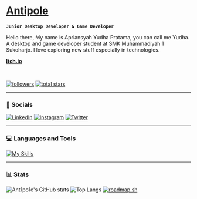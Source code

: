 # <a href=https://ant1po1e.vercel.app>Antipole</a>

**`Junior Desktop Developer & Game Developer`**

Hello there, My name is Apriansyah Yudha Pratama, you can call me Yudha. A desktop and game developer student at SMK Muhammadiyah 1 Sukoharjo. I love exploring new stuff especially in technologies.

**<a href=https://ant1po1e.itch.io>Itch.io</a>**

<br />

   <p align="left">
      <a href="https://github.com/ant1po1e?tab=followers">
         <img alt="followers" title="Follow me on Github" src="https://custom-icon-badges.demolab.com/github/followers/ant1po1e?color=236ad3&labelColor=1155ba&style=for-the-badge&logo=person-    add&label=Follow&logoColor=white"/></a>
      <a href="https://github.com/ant1po1e?tab=repositories&sort=stargazers">
         <img alt="total stars" title="Total stars on GitHub" src="https://custom-icon-badges.demolab.com/github/stars/ant1po1e?color=55960c&style=for-the-badge&labelColor=488207&logo=star"/></a>
   </p>

---

### 📱 Socials

[![LinkedIn](https://skillicons.dev/icons?i=linkedin)](https://www.linkedin.com/in/apriansyah-yudha-pratama-805795265/) 
[![Instagram](https://skillicons.dev/icons?i=instagram)](https://instagram.com/_ant1po1e) 
[![Twitter](https://skillicons.dev/icons?i=twitter)](https://twitter.com/apolantipole) 


---

### 💻 Languages and Tools

[![My Skills](https://skillicons.dev/icons?i=html,css,js,bootstrap,tailwind,cs,dotnet,bash,linux,unity,unreal,git,vscode)](https://skillicons.dev) 
<br />

---

### 📊 Stats

![Ant1po1e's GitHub stats](https://github-readme-stats.vercel.app/api?username=ant1po1e&show_icons=true&theme=transparent)
![Top Langs](https://github-readme-stats.vercel.app/api/top-langs/?username=ant1po1e&layout=compact&theme=transparent)
[![roadmap.sh](https://roadmap.sh/card/wide/66fa20d3c45e253cb068c5b8?variant=dark)](https://roadmap.sh)
